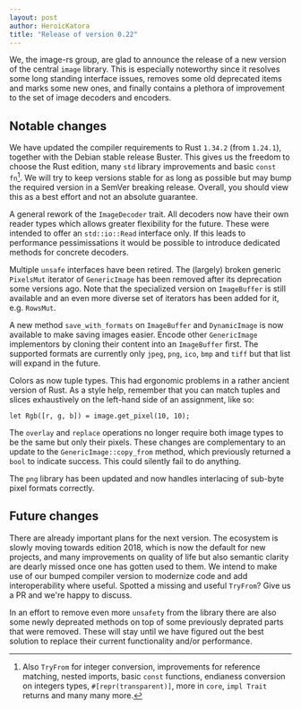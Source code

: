 ```yaml
---
layout: post
author: HeroicKatora
title: "Release of version 0.22"
---
```


We, the image-rs group, are glad to announce the release of a new version of
the central `image` library. This is especially noteworthy since it resolves
some long standing interface issues, removes some old deprecated items and
marks some new ones, and finally contains a plethora of improvement to the set
of image decoders and encoders.

## Notable changes

We have updated the compiler requirements to Rust `1.34.2` (from `1.24.1`),
together with the Debian stable release Buster. This gives us the freedom to
choose the Rust edition, many `std` library improvements and basic `const fn`[^extras].
We will try to keep versions stable for as long as possible but may bump the
required version in a SemVer breaking release. Overall, you should view this as
a best effort and not an absolute guarantee.

A general rework of the `ImageDecoder` trait. All decoders now have their own
reader types which allows greater flexibility for the future. These were
intended to offer an `std::io::Read` interface only.  If this leads to
performance pessimissations it would be possible to introduce dedicated methods
for concrete decoders.

Multiple `unsafe` interfaces have been retired. The (largely) broken generic
`PixelsMut` iterator of `GenericImage` has been removed after its deprecation
some versions ago. Note that the specialized version on `ImageBuffer` is still
available and an even more diverse set of iterators has been added for it, e.g.
`RowsMut`.

A new method `save_with_formats` on `ImageBuffer` and `DynamicImage` is now
available to make saving images easier. Encode other `GenericImage`
implementors by cloning their content into an `ImageBuffer` first. The
supported formats are currently only `jpeg`, `png`, `ico`, `bmp` and `tiff` but
that list will expand in the future.

Colors as now tuple types. This had ergonomic problems in a rather ancient
version of Rust. As a style help, remember that you can match tuples and slices
exhaustively on the left-hand side of an assignment, like so:

```
let Rgb([r, g, b]) = image.get_pixel(10, 10);
```

The `overlay` and `replace` operations no longer require both image types to be
the same but only their pixels. These changes are complementary to an update to
the `GenericImage::copy_from` method, which previously returned a `bool` to
indicate success. This could silently fail to do anything.

The `png` library has been updated and now handles interlacing of sub-byte
pixel formats correctly.

## Future changes

There are already important plans for the next version. The ecosystem is slowly
moving towards edition 2018, which is now the default for new projects, and
many improvements on quality of life but also semantic clarity are dearly
missed once one has gotten used to them. We intend to make use of our
bumped compiler version to modernize code and add interoperability where
useful. Spotted a missing and useful `TryFrom`? Give us a PR and we're happy to
discuss.

In an effort to remove even more `unsafety` from the library there are also
some newly depreated methods on top of some previously deprated parts that were
removed. These will stay until we have figured out the best solution to replace
their current functionality and/or performance.

[^extras]: Also `TryFrom` for integer conversion, improvements for reference
    matching, nested imports, basic `const` functions, endianess conversion on
    integers types, `#[repr(transparent)]`, more in `core`, `impl Trait` returns
    and many many more.
